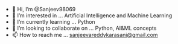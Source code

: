 - 👋 Hi, I’m @Sanjeev98069
- 👀 I’m interested in ... Artificial Intelligence and Machine Learning
- 🌱 I’m currently learning ... Python
- 💞️ I’m looking to collaborate on ... Python, AI&ML concepts
- 📫 How to reach me ... sanjeevareddykarasani@gmail.com

<!---
Sanjeev98069/Sanjeev98069 is a ✨ special ✨ repository because its `README.md` (this file) appears on your GitHub profile.
You can click the Preview link to take a look at your changes.
--->
